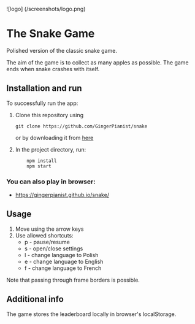 ![logo] (/screenshots/logo.png)

# The Snake Game

Polished version of the classic snake game.

The aim of the game is to collect as many apples as possible. The game ends when snake crashes with itself.

## Installation and run

To successfully run the app:

1.  Clone this repository using
    ```
    git clone https://github.com/GingerPianist/snake
    ```
    or by downloading it from [here](https://github.com/GingerPianist/snake)
2.  In the project directory, run:

    ```
        npm install
        npm start
    ```

### You can also play in browser:

-   https://gingerpianist.github.io/snake/

## Usage

1. Move using the arrow keys
2. Use allowed shortcuts:
    - p - pause/resume
    - s - open/close settings
    - l - change language to Polish
    - e - change language to English
    - f - change language to French

Note that passing through frame borders is possible.

## Additional info

The game stores the leaderboard locally in browser's localStorage.
